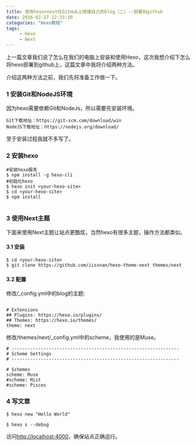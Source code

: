 ```yaml
---
title: 使用hexo+next在GitHub上搭建自己的blog（二）--部署到github
date: 2016-02-27 12:33:10
categories: "Hexo教程"
tags: 
     - Hexo
     - Next
---
```

上一篇文章我们说了怎么在我们的电脑上安装和使用Hexo，这次我想介绍下怎么将hexo部署到github上，这篇文章中我将介绍两种方法。
<!-- more -->
介绍这两种方法之前，我们先将准备工作做一下。

### 1 安装Git和NodeJS环境
因为hexo需要依赖Git和NodeJs，所以需要先安装环境。
```
Git下载地址：https://git-scm.com/download/win
NodeJS下载地址：https://nodejs.org/download/

```
至于安装过程我就不多写了。 

### 2 安装hexo

```
#安装hexo服务
$ npm install -g hexo-cli
#初始化hexo
$ hexo init <your-hexo-site>
$ cd <your-hexo-site>
$ npm install
 
```

### 3 使用Next主题
下面来使用Next主题让站点更酷炫，当然hexo有很多主题，操作方法都类似。

#### 3.1 安装
```
$ cd <your-hexo-site>
$ git clone https://github.com/iissnan/hexo-theme-next themes/next

```
#### 3.2 配置

修改<your-hexo-site>/_config.yml中的blog的主题:

```

# Extensions
## Plugins: https://hexo.io/plugins/
## Themes: https://hexo.io/themes/
theme: next

```

修改<your-hexo-site>/themes/next/_config.yml中的scheme，我使用的是Muse。

```
# ---------------------------------------------------------------
# Scheme Settings
# ---------------------------------------------------------------

# Schemes
scheme: Muse
#scheme: Mist
#scheme: Pisces

```

 
 
 
 
 ### 4 写文章
 
 ```
 $ hexo new "Hello World"
 
 $ hexo s --debug
 
 ```
 
 访问[http://localhost:4000](http://localhost:4000)，确保站点正确运行。
 
 
 
 
 